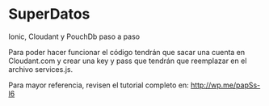 # SuperDatos
Ionic, Cloudant y PouchDb paso a paso

Para poder hacer funcionar el código tendrán que sacar una cuenta en Cloudant.com y crear una key y pass que tendrán que 
reemplazar en el archivo services.js.

Para mayor referencia, revisen el tutorial completo en: http://wp.me/papSs-l6
